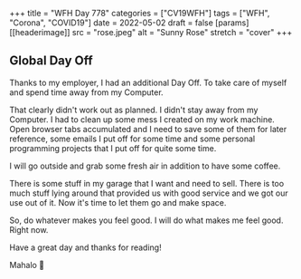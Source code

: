 +++
title = "WFH Day 778"
categories = ["CV19WFH"]
tags = ["WFH", "Corona", "COVID19"]
date = 2022-05-02
draft = false
[params]
  [[headerimage]]
    src = "rose.jpeg"
    alt = "Sunny Rose"
    stretch = "cover"
+++

## Global Day Off

Thanks to my employer, I had an additional Day Off. To take care of myself and spend time away from my Computer.

That clearly didn't work out as planned. I didn't stay away from my Computer. I had to clean up some mess I created on my work machine. Open browser tabs accumulated and I need to save some of them for later reference, some emails I put off for some time and some personal programming projects that I put off for quite some time.

I will go outside and grab some fresh air in addition to have some coffee.

There is some stuff in my garage that I want and need to sell. There is too much stuff lying around that provided us with good service and we got our use out of it. Now it's time to let them go and make space.

So, do whatever makes you feel good. I will do what makes me feel good. Right now.

Have a great day and thanks for reading!

Mahalo 🌸